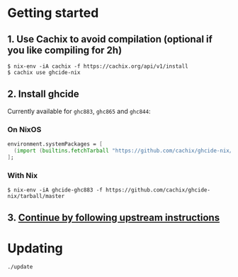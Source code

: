 # Getting started

## 1. Use Cachix to avoid compilation (optional if you like compiling for 2h)

    $ nix-env -iA cachix -f https://cachix.org/api/v1/install
    $ cachix use ghcide-nix

## 2. Install ghcide

Currently available for `ghc883`, `ghc865` and `ghc844`:

### On NixOS

```nix
environment.systemPackages = [
  (import (builtins.fetchTarball "https://github.com/cachix/ghcide-nix/tarball/master") {}).ghcide-ghc883
];
```

### With Nix

    $ nix-env -iA ghcide-ghc883 -f https://github.com/cachix/ghcide-nix/tarball/master

## 3. [Continue by following upstream instructions](https://github.com/digital-asset/ghcide#test-ghcide)

# Updating

    ./update
